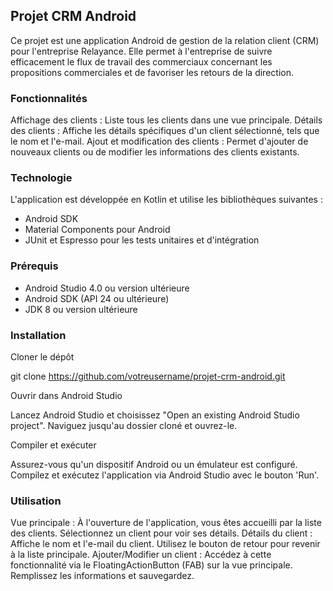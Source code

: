 ## Projet CRM Android

Ce projet est une application Android de gestion de la relation client (CRM) pour l'entreprise Relayance. Elle permet à l'entreprise de suivre efficacement le flux de travail des commerciaux concernant les propositions commerciales et de favoriser les retours de la direction.

### Fonctionnalités
Affichage des clients : Liste tous les clients dans une vue principale.
Détails des clients : Affiche les détails spécifiques d'un client sélectionné, tels que le nom et l'e-mail.
Ajout et modification des clients : Permet d'ajouter de nouveaux clients ou de modifier les informations des clients existants.

### Technologie

L'application est développée en Kotlin et utilise les bibliothèques suivantes :

- Android SDK
- Material Components pour Android
- JUnit et Espresso pour les tests unitaires et d'intégration

### Prérequis

- Android Studio 4.0 ou version ultérieure
- Android SDK (API 24 ou ultérieure)
- JDK 8 ou version ultérieure

### Installation

Cloner le dépôt

git clone https://github.com/votreusername/projet-crm-android.git

Ouvrir dans Android Studio

Lancez Android Studio et choisissez "Open an existing Android Studio project". Naviguez jusqu'au dossier cloné et ouvrez-le.

Compiler et exécuter

Assurez-vous qu'un dispositif Android ou un émulateur est configuré. Compilez et exécutez l'application via Android Studio avec le bouton 'Run'.

### Utilisation

Vue principale : À l'ouverture de l'application, vous êtes accueilli par la liste des clients. Sélectionnez un client pour voir ses détails.
Détails du client : Affiche le nom et l'e-mail du client. Utilisez le bouton de retour pour revenir à la liste principale.
Ajouter/Modifier un client : Accédez à cette fonctionnalité via le FloatingActionButton (FAB) sur la vue principale. Remplissez les informations et sauvegardez.
